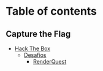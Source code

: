 # Table of contents

## Capture the Flag

* [Hack The Box](README.md)
  * [Desafios](capture-the-flag/hack-the-box/challenges/README.md)
    * [RenderQuest](capture-the-flag/hack-the-box/challenges/renderquest.md)
